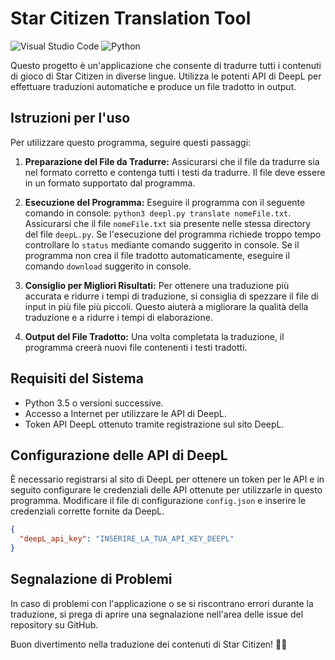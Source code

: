 # Star Citizen Translation Tool
![Visual Studio Code](https://img.shields.io/badge/Visual%20Studio%20Code-0078d7.svg?plastic&logo=visual-studio-code&logoColor=white) ![Python](https://img.shields.io/badge/python_3.9-3670A0?style=flat&logo=python&logoColor=ffffff)

Questo progetto è un'applicazione che consente di tradurre tutti i contenuti di gioco di Star Citizen in diverse lingue. Utilizza le potenti API di DeepL per effettuare traduzioni automatiche e produce un file tradotto in output.

## Istruzioni per l'uso

Per utilizzare questo programma, seguire questi passaggi:

1. **Preparazione del File da Tradurre:**
   Assicurarsi che il file da tradurre sia nel formato corretto e contenga tutti i testi da tradurre. Il file deve essere in un formato supportato dal programma.

2. **Esecuzione del Programma:**
   Eseguire il programma con il seguente comando in console: `python3 deepl.py translate nomeFile.txt`. Assicurarsi che il file `nomeFile.txt` sia presente nelle stessa directory del file `deepL.py`.
   Se l'esecuzione del programma richiede troppo tempo controllare lo `status` mediante comando suggerito in console.
   Se il programma non crea il file tradotto automaticamente, eseguire il comando `download` suggerito in console.

3. **Consiglio per Migliori Risultati:**
Per ottenere una traduzione più accurata e ridurre i tempi di traduzione, si consiglia di spezzare il file di input in più file più piccoli. Questo aiuterà a migliorare la qualità della traduzione e a ridurre i tempi di elaborazione.

4. **Output del File Tradotto:**
Una volta completata la traduzione, il programma creerà nuovi file contenenti i testi tradotti.

## Requisiti del Sistema

- Python 3.5 o versioni successive.
- Accesso a Internet per utilizzare le API di DeepL.
- Token API DeepL ottenuto tramite registrazione sul sito DeepL.

## Configurazione delle API di DeepL
È necessario registrarsi al sito di DeepL per ottenere un token per le API e in seguito configurare le credenziali delle API ottenute per utilizzarle in questo programma. Modificare il file di configurazione `config.json` e inserire le credenziali corrette fornite da DeepL.

```json
{
  "deepL_api_key": "INSERIRE_LA_TUA_API_KEY_DEEPL"
}
```

## Segnalazione di Problemi
In caso di problemi con l'applicazione o se si riscontrano errori durante la traduzione, si prega di aprire una segnalazione nell'area delle issue del repository su GitHub.

Buon divertimento nella traduzione dei contenuti di Star Citizen! 🚀✨
